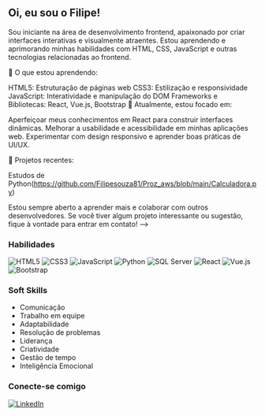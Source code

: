 ## Oi, eu sou o Filipe!

Sou iniciante na área de desenvolvimento frontend, apaixonado por criar interfaces interativas e visualmente atraentes. Estou aprendendo e aprimorando minhas habilidades com HTML, CSS, JavaScript e outras tecnologias relacionadas ao frontend.

🚀 O que estou aprendendo:

HTML5: Estruturação de páginas web
CSS3: Estilização e responsividade
JavaScript: Interatividade e manipulação do DOM
Frameworks e Bibliotecas: React, Vue.js, Bootstrap
🌱 Atualmente, estou focado em:

Aperfeiçoar meus conhecimentos em React para construir interfaces dinâmicas.
Melhorar a usabilidade e acessibilidade em minhas aplicações web.
Experimentar com design responsivo e aprender boas práticas de UI/UX.



📂 Projetos recentes:

Estudos de Python(https://github.com/Filipesouza81/Proz_aws/blob/main/Calculadora.py)

Estou sempre aberto a aprender mais e colaborar com outros desenvolvedores. Se você tiver algum projeto interessante ou sugestão, fique à vontade para entrar em contato!
-->

### Habilidades

<p align="left">
  <!-- HTML5 -->
  <img src="https://img.shields.io/badge/HTML5-E34F26?style=for-the-badge&logo=html5&logoColor=white" alt="HTML5" />

  <!-- CSS3 -->
  <img src="https://img.shields.io/badge/CSS3-1572B6?style=for-the-badge&logo=css3&logoColor=white" alt="CSS3" />

  <!-- JavaScript -->
  <img src="https://img.shields.io/badge/JavaScript-F7DF1E?style=for-the-badge&logo=javascript&logoColor=black" alt="JavaScript" />

  <!-- Python -->
  <img src="https://img.shields.io/badge/Python-3776AB?style=for-the-badge&logo=python&logoColor=white" alt="Python" />

  <!-- SQL Server -->
  <img src="https://img.shields.io/badge/SQL%20Server-CC2927?style=for-the-badge&logo=microsoft-sql-server&logoColor=white" alt="SQL Server" />

  <!-- React -->
  <img src="https://img.shields.io/badge/React-61DAFB?style=for-the-badge&logo=react&logoColor=black" alt="React" />

  <!-- Vue.js -->
  <img src="https://img.shields.io/badge/Vue.js-4FC08D?style=for-the-badge&logo=vue-dot-js&logoColor=white" alt="Vue.js" />

  <!-- Bootstrap -->
  <img src="https://img.shields.io/badge/Bootstrap-7952B3?style=for-the-badge&logo=bootstrap&logoColor=white" alt="Bootstrap" />
</p>






### Soft Skills

- Comunicação
- Trabalho em equipe
- Adaptabilidade
- Resolução de problemas
- Liderança
- Criatividade
- Gestão de tempo
- Inteligência Emocional

### Conecte-se comigo



[![LinkedIn](https://img.shields.io/badge/LinkedIn-0077B5?style=for-the-badge&logo=linkedin&logoColor=white)](https://www.linkedin.com/in/filipe-souza-32951766/)



